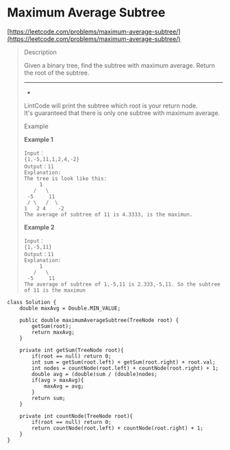 # Maximum Average Subtree

[https://leetcode.com/problems/maximum-average-subtree/](https://leetcode.com/problems/maximum-average-subtree/)

> Description
>
> Given a binary tree, find the subtree with maximum average. Return the root of the subtree.
>
> ***
>
> *
>
> LintCode will print the subtree which root is your return node.\
> It's guaranteed that there is only one subtree with maximum average.
>
> Example
>
> **Example 1**
>
> ```
> Input：
> {1,-5,11,1,2,4,-2}
> Output：11
> Explanation:
> The tree is look like this:
>      1
>    /   \
>  -5     11
>  / \   /  \
> 1   2 4    -2 
> The average of subtree of 11 is 4.3333, is the maximun.
> ```
>
> **Example 2**
>
> ```
> Input：
> {1,-5,11}
> Output：11
> Explanation:
>      1
>    /   \
>  -5     11
> The average of subtree of 1,-5,11 is 2.333,-5,11. So the subtree of 11 is the maximun
> ```

```
class Solution {
    double maxAvg = Double.MIN_VALUE;
    
    public double maximumAverageSubtree(TreeNode root) {
        getSum(root);
        return maxAvg;
    }
    
    private int getSum(TreeNode root){
        if(root == null) return 0;
        int sum = getSum(root.left) + getSum(root.right) + root.val;
        int nodes = countNode(root.left) + countNode(root.right) + 1;
        double avg = (double)sum / (double)nodes;
        if(avg > maxAvg){
            maxAvg = avg;
        }
        return sum;
    }
    
    private int countNode(TreeNode root){
        if(root == null) return 0;
        return countNode(root.left) + countNode(root.right) + 1;
    }
}
```
